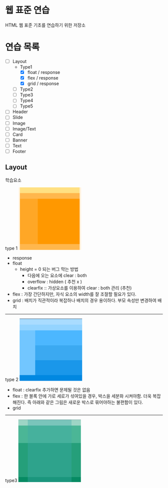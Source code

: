 # 웹 표준 연습
  HTML 웹 표준 기초를 연습하기 위한 저장소

# 연습 목록

- [ ] Layout
  - Type1
    - [x] float / response
    - [x] flex / response
    - [x] grid / response
  - [ ] Type2
  - [ ] Type3
  - [ ] Type4
  - [ ] Type5
- [ ] Header
- [ ] Slide
- [ ] Image
- [ ] Image/Text
- [ ] Card
- [ ] Banner
- [ ] Text
- [ ] Footer

## Layout
학습요소

type 1
  <img src="./layoutType/typeImg/image-1.png" width="200" height="200"/>

 - response
 - float
    - height = 0 되는 버그 막는 방법
      - 다음에 오는 요소에 clear : both
      - overflow : hidden ( 추천 x )
      - clearfix :: 가상요소를 이용하여 clear : both 관리 (추천)
 - flex : 가장 간단하지만, 자식 요소의 width를 잘 조절할 필요가 있다.
 - grid : 배치가 직관적이라 복잡하나 배치의 경우 용이하다. 부모 속성만 변경하여 배치

 --------------------
 
type 2
  <img src="./layoutType/typeImg/image-2.png" width="200" height="200"/>  
 - float : clearfix 추가하면 문제될 것은 없음
 - flex : 한 블록 안에 가로 세로가 섞여있을 경우, 박스을 세분화 시켜야함. 더욱 복잡해진다. 즉 아래와 같은 그림은 새로운 박스로 묶어야하는 불편함이 있다.
 - grid

 --------------------------

type3
  <img src="./layoutType/typeImg/image-3.png" width="200" height="200"/>  